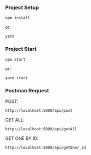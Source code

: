 ### Project Setup
```
npm install
```
or:
```
yarn
```
### Project Start
```
npm start
```
or:
```
yarn start
```
### Postman Request
POST:
```
http://localhost:5000/api/post
```
GET ALL:
```
http://localhost:5000/api/getAll
```
GET ONE BY ID:
```
http://localhost:5000/api/getOne/_id
```
